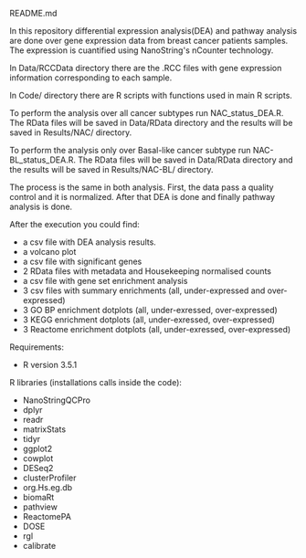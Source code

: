 README.md

In this repository differential expression analysis(DEA) and pathway analysis are done over gene expression data from breast cancer patients samples. 
The expression is cuantified using NanoString's nCounter technology.

In Data/RCCData directory there are the .RCC files with gene expression information corresponding to each sample.

In Code/ directory there are R scripts with functions used in main R scripts.

To perform the analysis over all cancer subtypes run NAC_status_DEA.R. The RData files will be saved in Data/RData directory and the results will be saved in Results/NAC/ directory.

To perform the analysis only over Basal-like cancer subtype run NAC-BL_status_DEA.R. The RData files will be saved in Data/RData directory and the results will be saved in Results/NAC-BL/ directory.

The process is the same in both analysis. First, the data pass a quality control and it is normalized. After that DEA is done and finally pathway analysis is done.

After the execution you could find:
- a csv file with DEA analysis results.
- a volcano plot
- a csv file with significant genes
- 2 RData files with metadata and Housekeeping normalised counts
- a csv file with gene set enrichment analysis
- 3 csv files with summary enrichments (all, under-expressed and over-expressed)
- 3 GO BP enrichment dotplots (all, under-exressed, over-expressed)
- 3 KEGG enrichment dotplots (all, under-exressed, over-expressed)
- 3 Reactome enrichment dotplots (all, under-exressed, over-expressed)

Requirements:
- R version 3.5.1

R libraries (installations calls inside the code):
- NanoStringQCPro
- dplyr
- readr
- matrixStats
- tidyr
- ggplot2
- cowplot
- DESeq2
- clusterProfiler
- org.Hs.eg.db
- biomaRt
- pathview
- ReactomePA
- DOSE
- rgl
- calibrate
